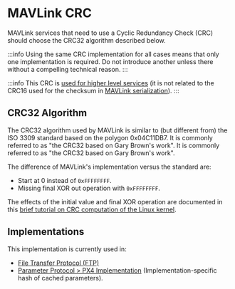 # MAVLink CRC

MAVLink services that need to use a Cyclic Redundancy Check (CRC) should choose the CRC32 algorithm described below.

:::info
Using the same CRC implementation for all cases means that only one implementation is required.
Do not introduce another unless there without a compelling technical reason.
:::

:::info
This CRC is [used for higher level services](#implementations) (it is not related to the CRC16 used for the checksum in [MAVLink serialization](serialization.md#checksum)).
:::

## CRC32 Algorithm

The CRC32 algorithm used by MAVLink is similar to (but different from) the ISO 3309 standard based on the polygon 0x04C11DB7. It is commonly referred to as "the CRC32 based on Gary Brown's work".
It is commonly referred to as "the CRC32 based on Gary Brown's work".

The difference of MAVLink's implementation versus the standard are:

- Start at 0 instead of `0xFFFFFFFF`.
- Missing final XOR out operation with `0xFFFFFFFF`.

The effects of the initial value and final XOR operation are documented in this [brief tutorial on CRC computation of the Linux kernel](https://github.com/torvalds/linux/blob/master/Documentation/staging/crc32.rst).

## Implementations

This implementation is currently used in:

- [File Transfer Protocol (FTP)](../services/ftp.md)
- [Parameter Protocol > PX4 Implementation](../services/parameter.md#px4) (Implementation-specific hash of cached parameters).
